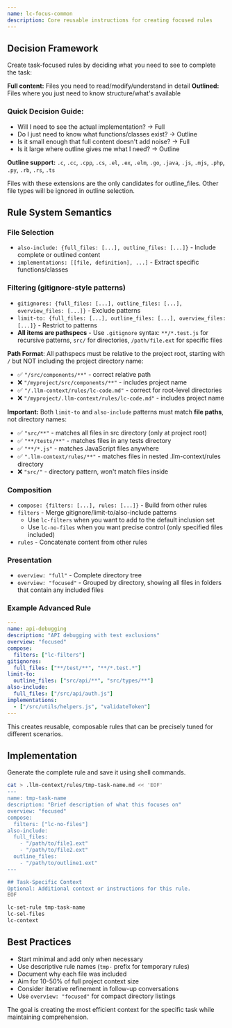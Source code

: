 ```yaml
---
name: lc-focus-common
description: Core reusable instructions for creating focused rules
---
```


## Decision Framework

Create task-focused rules by deciding what you need to see to complete the task:

**Full content:** Files you need to read/modify/understand in detail
**Outlined:** Files where you just need to know structure/what's available

### Quick Decision Guide:

- Will I need to see the actual implementation? → Full
- Do I just need to know what functions/classes exist? → Outline
- Is it small enough that full content doesn't add noise? → Full
- Is it large where outline gives me what I need? → Outline

**Outline support:** `.c`, `.cc`, `.cpp`, `.cs`, `.el`, `.ex`, `.elm`, `.go`, `.java`, `.js`, `.mjs`, `.php`, `.py`, `.rb`, `.rs`, `.ts`

Files with these extensions are the only candidates for outline_files. Other file types will be ignored in outline selection.

## Rule System Semantics

### File Selection

- `also-include: {full_files: [...], outline_files: [...]}` - Include complete or outlined content
- `implementations: [[file, definition], ...]` - Extract specific functions/classes

### Filtering (gitignore-style patterns)

- `gitignores: {full_files: [...], outline_files: [...], overview_files: [...]}` - Exclude patterns
- `limit-to: {full_files: [...], outline_files: [...], overview_files: [...]}` - Restrict to patterns
- **All items are pathspecs** - Use `.gitignore` syntax: `**/*.test.js` for recursive patterns, `src/` for directories, `/path/file.ext` for specific files

**Path Format**: All pathspecs must be relative to the project root, starting with `/` but NOT including the project directory name:

- ✅ `"/src/components/**"` - correct relative path
- ❌ `"/myproject/src/components/**"` - includes project name
- ✅ `"/.llm-context/rules/lc-code.md"` - correct for root-level directories
- ❌ `"/myproject/.llm-context/rules/lc-code.md"` - includes project name

**Important:** Both `limit-to` and `also-include` patterns must match **file paths**, not directory names:

- ✅ `"src/**"` - matches all files in src directory (only at project root)
- ✅ `"**/tests/**"` - matches files in any tests directory
- ✅ `"**/*.js"` - matches JavaScript files anywhere
- ✅ `".llm-context/rules/**"` - matches files in nested .llm-context/rules directory
- ❌ `"src/"` - directory pattern, won't match files inside

### Composition

- `compose: {filters: [...], rules: [...]}` - Build from other rules
- `filters` - Merge gitignore/limit-to/also-include patterns
  - Use `lc-filters` when you want to add to the default inclusion set
  - Use `lc-no-files` when you want precise control (only specified files included)
- `rules` - Concatenate content from other rules

### Presentation

- `overview: "full"` - Complete directory tree
- `overview: "focused"` - Grouped by directory, showing all files in folders that contain any included files

### Example Advanced Rule

```yaml
---
name: api-debugging
description: "API debugging with test exclusions"
overview: "focused"
compose:
  filters: ["lc-filters"]
gitignores:
  full_files: ["**/test/**", "**/*.test.*"]
limit-to:
  outline_files: ["src/api/**", "src/types/**"]
also-include:
  full_files: ["/src/api/auth.js"]
implementations:
  - ["/src/utils/helpers.js", "validateToken"]
---
```

This creates reusable, composable rules that can be precisely tuned for different scenarios.

## Implementation

Generate the complete rule and save it using shell commands.

```bash
cat > .llm-context/rules/tmp-task-name.md << 'EOF'
---
name: tmp-task-name
description: "Brief description of what this focuses on"
overview: "focused"
compose:
  filters: ["lc-no-files"]
also-include:
  full_files:
    - "/path/to/file1.ext"
    - "/path/to/file2.ext"
  outline_files:
    - "/path/to/outline1.ext"
---

## Task-Specific Context
Optional: Additional context or instructions for this rule.
EOF

lc-set-rule tmp-task-name
lc-sel-files
lc-context
```

## Best Practices

- Start minimal and add only when necessary
- Use descriptive rule names (`tmp-` prefix for temporary rules)
- Document why each file was included
- Aim for 10-50% of full project context size
- Consider iterative refinement in follow-up conversations
- Use `overview: "focused"` for compact directory listings

The goal is creating the most efficient context for the specific task while maintaining comprehension.
